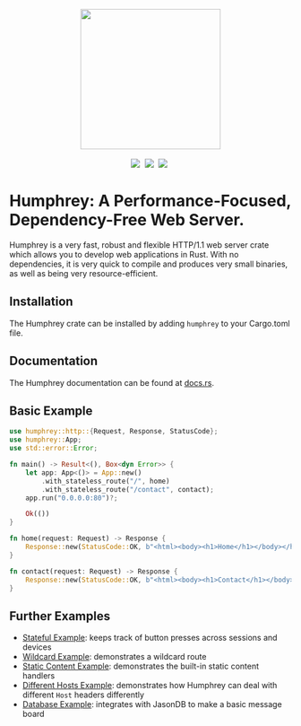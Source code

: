 <p align="center">
  <img src="https://raw.githubusercontent.com/w-henderson/Humphrey/master/assets/logo.png" width=250><br><br>
  <img src="https://img.shields.io/badge/language-rust-b07858?style=for-the-badge&logo=rust" style="margin-right:5px">
  <img src="https://img.shields.io/github/workflow/status/w-henderson/Humphrey/CI?style=for-the-badge" style="margin-right:5px">
  <img src="https://img.shields.io/crates/v/humphrey?style=for-the-badge" style="margin-right:5px">
</p>

# Humphrey: A Performance-Focused, Dependency-Free Web Server.
Humphrey is a very fast, robust and flexible HTTP/1.1 web server crate which allows you to develop web applications in Rust. With no dependencies, it is very quick to compile and produces very small binaries, as well as being very resource-efficient.

## Installation
The Humphrey crate can be installed by adding `humphrey` to your Cargo.toml file.

## Documentation
The Humphrey documentation can be found at [docs.rs](https://docs.rs/humphrey).

## Basic Example
```rs
use humphrey::http::{Request, Response, StatusCode};
use humphrey::App;
use std::error::Error;

fn main() -> Result<(), Box<dyn Error>> {
    let app: App<()> = App::new()
        .with_stateless_route("/", home)
        .with_stateless_route("/contact", contact);
    app.run("0.0.0.0:80")?;

    Ok(())
}

fn home(request: Request) -> Response {
    Response::new(StatusCode::OK, b"<html><body><h1>Home</h1></body></html>", &request)
}

fn contact(request: Request) -> Response {
    Response::new(StatusCode::OK, b"<html><body><h1>Contact</h1></body></html>", &request)
}
```

## Further Examples
- [Stateful Example](https://github.com/w-henderson/Humphrey/tree/master/examples/stateful): keeps track of button presses across sessions and devices
- [Wildcard Example](https://github.com/w-henderson/Humphrey/tree/master/examples/wildcard): demonstrates a wildcard route
- [Static Content Example](https://github.com/w-henderson/Humphrey/tree/master/examples/static-content): demonstrates the built-in static content handlers
- [Different Hosts Example](https://github.com/w-henderson/Humphrey/tree/master/examples/host): demonstrates how Humphrey can deal with different `Host` headers differently
- [Database Example](https://github.com/w-henderson/Humphrey/tree/master/examples/database): integrates with JasonDB to make a basic message board